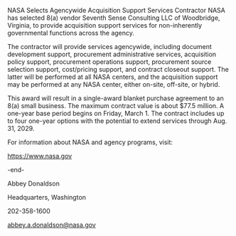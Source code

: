 NASA Selects Agencywide Acquisition Support Services Contractor 
 NASA has selected 8(a) vendor Seventh Sense Consulting LLC of Woodbridge, Virginia, to provide acquisition support services for non-inherently governmental functions across the agency.

The contractor will provide services agencywide, including document development support, procurement administrative services, acquisition policy support, procurement operations support, procurement source selection support, cost/pricing support, and contract closeout support. The latter will be performed at all NASA centers, and the acquisition support may be performed at any NASA center, either on-site, off-site, or hybrid.

This award will result in a single-award blanket purchase agreement to an 8(a) small business. The maximum contract value is about $77.5 million. A one-year base period begins on Friday, March 1. The contract includes up to four one-year options with the potential to extend services through Aug. 31, 2029.

For information about NASA and agency programs, visit:

https://www.nasa.gov

-end-

Abbey Donaldson

Headquarters, Washington

202-358-1600

abbey.a.donaldson@nasa.gov